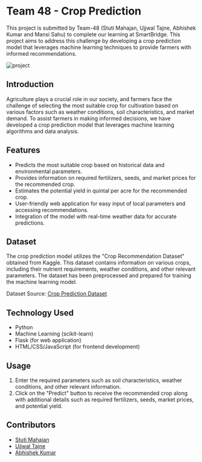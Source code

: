 # Team 48 - Crop Prediction
This project is submitted by Team-48 (Stuti Mahajan, Ujjwal Tajne, Abhishek Kumar and Mansi Sahu) to complete our learning at SmartBridge. This project aims to address this challenge by developing a crop prediction model that leverages machine learning techniques to provide farmers with informed recommendations.

![project](https://github.com/UJJWAL1217/Team-48-Crop-Prediction/assets/80946857/71105ac0-4c56-4383-862a-5b8df2bdd0db)

## Introduction
Agriculture plays a crucial role in our society, and farmers face the challenge of selecting the most suitable crop for cultivation based on various factors such as weather conditions, soil characteristics, and market demand. To assist farmers in making informed decisions, we have developed a crop prediction model that leverages machine learning algorithms and data analysis.

## Features
- Predicts the most suitable crop based on historical data and environmental parameters.
- Provides information on required fertilizers, seeds, and market prices for the recommended crop.
- Estimates the potential yield in quintal per acre for the recommended crop.
- User-friendly web application for easy input of local parameters and accessing recommendations.
- Integration of the model with real-time weather data for accurate predictions.

## Dataset
The crop prediction model utilizes the "Crop Recommendation Dataset" obtained from Kaggle. This dataset contains information on various crops, including their nutrient requirements, weather conditions, and other relevant parameters. The dataset has been preprocessed and prepared for training the machine learning model.

Dataset Source: [Crop Prediction Dataset](https://www.kaggle.com/code/prasadchaskar/crop-prediction-99-accuracy)

## Technology Used
- Python
- Machine Learning (scikit-learn)
- Flask (for web application)
- HTML/CSS/JavaScript (for frontend development)

## Usage
1. Enter the required parameters such as soil characteristics, weather conditions, and other relevant information.
2. Click on the "Predict" button to receive the recommended crop along with additional details such as required fertilizers, seeds, market prices, and potential yield.

## Contributors
- [Stuti Mahajan](https://github.com/Stutimaha)
- [Ujjwal Tajne](https://github.com/UJJWAL1217)
- [Abhishek Kumar](https://github.com/ABHIROMAN)

